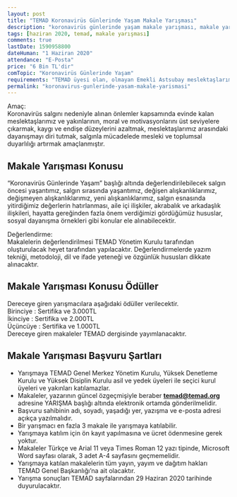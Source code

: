 ```yaml
---
layout: post
title: "TEMAD Koronavirüs Günlerinde Yaşam Makale Yarışması"
description: "koronavirüs günlerinde yaşam makale yarışması, makale yarışmaları 2020"
tags: [haziran 2020, temad, makale yarışması]
comments: true
lastDate: 1590958800    
dateHuman: "1 Haziran 2020" 
attendance: "E-Posta"
price: "6 Bin TL'dir"
comTopic: "Koronavirüs Günlerinde Yaşam"
requirements: "TEMAD üyesi olan, olmayan Emekli Astsubay meslektaşlarımız ile birinci derece yakınları katılabilirler."
permalink: "koronavirus-gunlerinde-yasam-makale-yarismasi"
---
```


Amaç:  
Koronavirüs salgını nedeniyle alınan önlemler kapsamında evinde kalan meslektaşlarımız ve yakınlarının, moral ve motivasyonlarını üst seviyelere çıkarmak, kaygı ve endişe düzeylerini azaltmak, meslektaşlarımız arasındaki dayanışmayı diri tutmak, salgınla mücadelede mesleki ve toplumsal duyarlılığı artırmak amaçlanmıştır.

## Makale Yarışması Konusu
“Koronavirüs Günlerinde Yaşam” başlığı altında değerlendirilebilecek salgın öncesi yaşantımız, salgın sırasında yaşantımız, değişen alışkanlıklarımız, değişmeyen alışkanlıklarımız, yeni alışkanlıklarımız, salgın esnasında yitirdiğimiz değerlerin hatırlanması, aile içi ilişkiler, akrabalık ve arkadaşlık ilişkileri, hayatta gereğinden fazla önem verdiğimizi gördüğümüz hususlar, sosyal dayanışma örnekleri gibi konular ele alınabilecektir.

Değerlendirme:  
Makalelerin değerlendirilmesi TEMAD Yönetim Kurulu tarafından oluşturulacak heyet tarafından yapılacaktır. Değerlendirmelerde yazım tekniği, metodoloji, dil ve ifade yeteneği ve özgünlük hususları dikkate alınacaktır.

## Makale Yarışması Konusu Ödüller
Dereceye giren yarışmacılara aşağıdaki ödüller verilecektir.  
Birinciye         : Sertifika ve 3.000TL  
İkinciye          : Sertifika ve 2.000TL  
Üçüncüye          : Sertifika ve 1.000TL  
Dereceye giren makaleler TEMAD dergisinde yayımlanacaktır.

## Makale Yarışması Başvuru Şartları
- Yarışmaya TEMAD Genel Merkez Yönetim Kurulu, Yüksek Denetleme Kurulu ve Yüksek Disiplin Kurulu asil ve yedek üyeleri ile seçici kurul üyeleri ve yakınları katılamazlar.
- Makaleler, yazarının güncel özgeçmişiyle beraber **temad@temad.org** adresine YARIŞMA başlığı altında elektronik ortamda gönderilmelidir.
- Başvuru sahibinin adı, soyadı, yaşadığı yer, yazışma ve e-posta adresi açıkça yazılmalıdır.
- Bir yarışmacı en fazla 3 makale ile yarışmaya katılabilir.
- Yarışmaya katılım için ön kayıt yapılmasına ve ücret ödenmesine gerek yoktur.
- Makaleler Türkçe ve Arial 11 veya Times Roman 12 yazı tipinde, Microsoft Word sayfası olarak, 3 adet A-4 sayfasını geçmemelidir.
- Yarışmaya katılan makalelerin tüm yayın, yayım ve dağıtım hakları TEMAD Genel Başkanlığı’na ait olacaktır.
- Yarışma sonuçları TEMAD sayfalarından 29 Haziran 2020 tarihinde duyurulacaktır.